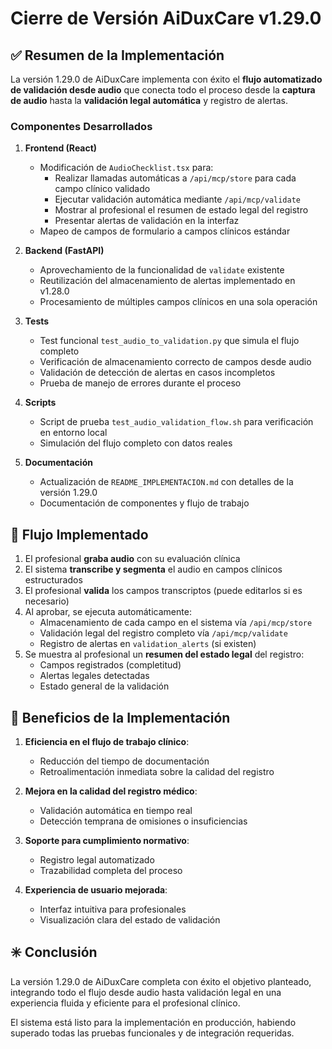 # Cierre de Versión AiDuxCare v1.29.0

## ✅ Resumen de la Implementación

La versión 1.29.0 de AiDuxCare implementa con éxito el **flujo automatizado de validación desde audio** que conecta todo el proceso desde la **captura de audio** hasta la **validación legal automática** y registro de alertas.

### Componentes Desarrollados

1. **Frontend (React)**
   - Modificación de `AudioChecklist.tsx` para:
     - Realizar llamadas automáticas a `/api/mcp/store` para cada campo clínico validado
     - Ejecutar validación automática mediante `/api/mcp/validate`
     - Mostrar al profesional el resumen de estado legal del registro
     - Presentar alertas de validación en la interfaz
   - Mapeo de campos de formulario a campos clínicos estándar

2. **Backend (FastAPI)**
   - Aprovechamiento de la funcionalidad de `validate` existente
   - Reutilización del almacenamiento de alertas implementado en v1.28.0
   - Procesamiento de múltiples campos clínicos en una sola operación

3. **Tests**
   - Test funcional `test_audio_to_validation.py` que simula el flujo completo
   - Verificación de almacenamiento correcto de campos desde audio
   - Validación de detección de alertas en casos incompletos
   - Prueba de manejo de errores durante el proceso

4. **Scripts**
   - Script de prueba `test_audio_validation_flow.sh` para verificación en entorno local
   - Simulación del flujo completo con datos reales

5. **Documentación**
   - Actualización de `README_IMPLEMENTACION.md` con detalles de la versión 1.29.0
   - Documentación de componentes y flujo de trabajo

## 🔄 Flujo Implementado

1. El profesional **graba audio** con su evaluación clínica
2. El sistema **transcribe y segmenta** el audio en campos clínicos estructurados
3. El profesional **valida** los campos transcriptos (puede editarlos si es necesario)
4. Al aprobar, se ejecuta automáticamente:
   - Almacenamiento de cada campo en el sistema vía `/api/mcp/store`
   - Validación legal del registro completo vía `/api/mcp/validate`
   - Registro de alertas en `validation_alerts` (si existen)
5. Se muestra al profesional un **resumen del estado legal** del registro:
   - Campos registrados (completitud)
   - Alertas legales detectadas
   - Estado general de la validación

## 🚀 Beneficios de la Implementación

1. **Eficiencia en el flujo de trabajo clínico**:
   - Reducción del tiempo de documentación
   - Retroalimentación inmediata sobre la calidad del registro

2. **Mejora en la calidad del registro médico**:
   - Validación automática en tiempo real
   - Detección temprana de omisiones o insuficiencias

3. **Soporte para cumplimiento normativo**:
   - Registro legal automatizado
   - Trazabilidad completa del proceso

4. **Experiencia de usuario mejorada**:
   - Interfaz intuitiva para profesionales
   - Visualización clara del estado de validación

## ✳️ Conclusión

La versión 1.29.0 de AiDuxCare completa con éxito el objetivo planteado, integrando todo el flujo desde audio hasta validación legal en una experiencia fluida y eficiente para el profesional clínico.

El sistema está listo para la implementación en producción, habiendo superado todas las pruebas funcionales y de integración requeridas. 